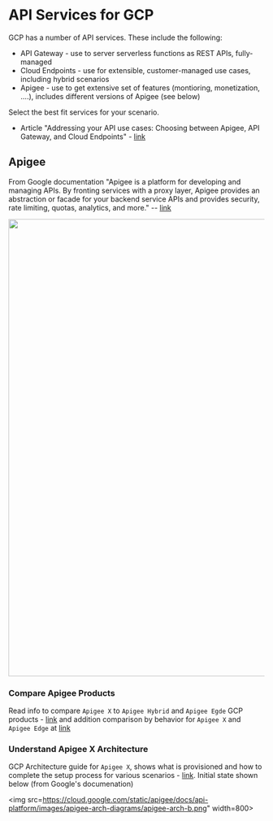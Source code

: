 # API Services for GCP 

GCP has a number of API services.  These include the following:
- API Gateway - use to server serverless functions as REST APIs, fully-managed
- Cloud Endpoints - use for extensible, customer-managed use cases, including hybrid scenarios
- Apigee - use to get extensive set of features (montioring, monetization, ....), includes different versions of Apigee (see below)

Select the best fit services for your scenario.  
- Article "Addressing your API use cases: Choosing between Apigee, API Gateway, and Cloud Endpoints" - [link](https://cloud.google.com/blog/products/application-modernization/choosing-between-apigee-api-gateway-and-cloud-endpoints)

## Apigee

From Google documentation "Apigee is a platform for developing and managing APIs. By fronting services with a proxy layer, Apigee provides an abstraction or facade for your backend service APIs and provides security, rate limiting, quotas, analytics, and more." -- [link](https://cloud.google.com/apigee/docs/api-platform/get-started/what-apigee)

<img src="https://cloud.google.com/static/apigee/docs/api-platform/images/ng-saas/ng-saas-arch.png" width=900>

### Compare Apigee Products

Read info to compare `Apigee X` to `Apigee Hybrid` and `Apigee Egde` GCP products - [link](https://cloud.google.com/apigee/docs/api-platform/get-started/compare-apigee-products) and addition comparison by behavior for `Apigee X` and `Apigee Edge` at [link](https://cloud.google.com/apigee/docs/api-platform/get-started/compare-apigee-products#api-summary-changes)

### Understand Apigee X Architecture

GCP Architecture guide for `Apigee X`, shows what is provisioned and how to complete the setup process for various scenarios - [link](https://cloud.google.com/apigee/docs/api-platform/architecture/overview). Initial state shown below (from Google's documenation)

<img src=https://cloud.google.com/static/apigee/docs/api-platform/images/apigee-arch-diagrams/apigee-arch-b.png" width=800>
